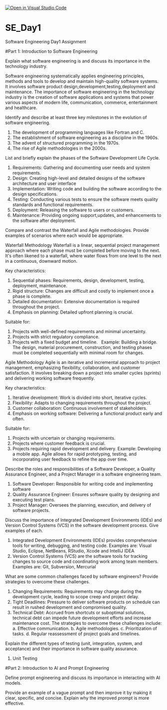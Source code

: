 [![Open in Visual Studio Code](https://classroom.github.com/assets/open-in-vscode-2e0aaae1b6195c2367325f4f02e2d04e9abb55f0b24a779b69b11b9e10269abc.svg)](https://classroom.github.com/online_ide?assignment_repo_id=15572152&assignment_repo_type=AssignmentRepo)
# SE_Day1
Software Engineering Day1 Assignment

#Part 1: Introduction to Software Engineering

Explain what software engineering is and discuss its importance in the technology industry.

Software engineering systematically applies engineering principles, methods and tools to develop and maintain high-quality software systems. 
It involves software product design,development,testing,deployment and maintenance. 
The importance of software engineering in the technology industry is the creation of software applications and systems that power various aspects of modern life, communication, commerce, entertainment and healthcare.

Identify and describe at least three key milestones in the evolution of software engineering.

1. The development of programming languages like Fortran and C.
2. The establishment of software engineering as a discipline in the 1960s.
3. The advent of structured programming in the 1970s.
4. The rise of Agile methodologies in the 2000s.

List and briefly explain the phases of the Software Development Life Cycle.

1. Requirements: Gathering and documenting user needs and system requirements.
2. Design: Creating high-level and detailed designs of the software architecture and user interface
3. Implementation: Writing code and building the software according to the design specifications.
4. Testing: Conducting various tests to ensure the software meets quality standards and functional requirements.
5. Deployment: Releasing the software to users or customers.
6. Maintenance: Providing ongoing support,updates, and enhancements to the software after deployment.

Compare and contrast the Waterfall and Agile methodologies. Provide examples of scenarios where each would be appropriate.

Waterfall Methodology
Waterfall is a linear, sequential project management approach where each phase must be completed before moving to the next.
It's often likened to a waterfall, where water flows from one level to the next in a continuous, downward motion.   

Key characteristics:
1. Sequential phases: Requirements, design, development, testing, deployment, maintenance.   
2. Rigid structure: Changes are difficult and costly to implement once a phase is complete.   
3. Detailed documentation: Extensive documentation is required throughout the project.   
4. Emphasis on planning: Detailed upfront planning is crucial.   

Suitable for:
1. Projects with well-defined requirements and minimal uncertainty.   
2. Projects with strict regulatory compliance.   
3. Projects with a fixed budget and timeline.   
Example: Building a bridge. The design, material procurement, construction, and testing phases must be completed sequentially with minimal room for changes.

Agile Methodology
Agile is an iterative and incremental approach to project management, emphasizing flexibility, collaboration, and customer satisfaction. It involves breaking down a project into smaller cycles (sprints) and delivering working software frequently.   

Key characteristics:
1. Iterative development: Work is divided into short, iterative cycles.   
2. Flexibility: Adapts to changing requirements throughout the project.   
3. Customer collaboration: Continuous involvement of stakeholders.   
4. Emphasis on working software: Delivering a functional product early and often.   

Suitable for:
1. Projects with uncertain or changing requirements.   
2. Projects where customer feedback is crucial.
3. Projects requiring rapid development and delivery.
Example: Developing a mobile app. Agile allows for rapid prototyping, testing, and incorporating user feedback to refine the app over time.   



Describe the roles and responsibilities of a Software Developer, a Quality Assurance Engineer, and a Project Manager in a software engineering team.

1. Software Developer: Responsible for writing code and implementing software
2. Quality Assurance Engineer: Ensures software quality by designing and executing test plans.
3. Project Manager: Oversees the planning, execution, and delivery of software projects.

Discuss the importance of Integrated Development Environments (IDEs) and Version Control Systems (VCS) in the software development process. Give examples of each.

1. Integrated Development Environments (IDEs) provides comprehensive tools for writing, debugging, and testing code. Examples are: Visual Studio, Eclipse, NetBeans, RStudio, Xcode and IntelliJ IDEA
2. Version Control Systems (VCS) are the software tools for tracking changes to source code and coordinating work among team members. Examples are: Git, Subversion, Mercurial

What are some common challenges faced by software engineers? Provide strategies to overcome these challenges.

1. Changing Requirements: Requirements may change during the development cycle, leading to scope creep and project delay.
2. Tight Deadlines: Pressure to deliver software products on schedule can result in rushed development and compromised quality.
3. Technical Debt: Accrued from shortcuts or suboptimal solutions, technical debt can impede future development efforts and increase maintenance cost.
The strategies to overcome these challenges include:
a. Effective communication.
b. Agile methodologies.
c. Prioritization of tasks.
d. Regular reassessment of project goals and timelines.


Explain the different types of testing (unit, integration, system, and acceptance) and their importance in software quality assurance.

1. Unit Testing


#Part 2: Introduction to AI and Prompt Engineering


Define prompt engineering and discuss its importance in interacting with AI models.


Provide an example of a vague prompt and then improve it by making it clear, specific, and concise. Explain why the improved prompt is more effective.
